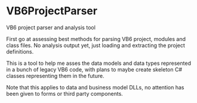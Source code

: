 # VB6ProjectParser
VB6 project parser and analysis tool

First go at assessing best methods for parsing VB6 project, modules and class files.  No analysis output yet, just loading and extracting the project definitions.

This is a tool to help me asses the data models and data types represented in a bunch of legacy VB6 code, with plans to maybe create skeleton C# classes representing them in the future.

Note that this applies to data and business model DLLs, no attention has been given to forms or third party components.
